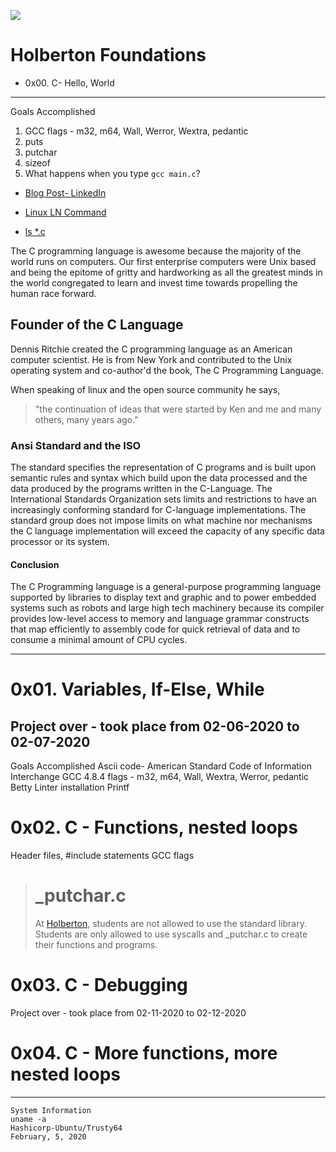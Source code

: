 ![](https://i.imgur.com/mt5G65k.png)
# Holberton Foundations
 * 0x00. C- Hello, World
 ---
Goals Accomplished
1. GCC flags - m32, m64, Wall, Werror, Wextra, pedantic
2. puts
3. putchar
4. sizeof
5. What happens when you type `gcc main.c`?

 * [Blog Post- LinkedIn](https://www.linkedin.com/pulse/what-happens-when-you-type-gcc-mainc-andres-trujillo/)
 
 * [Linux LN Command](https://www.linkedin.com/pulse/linux-ln-command-linked-files-andres-trujillo/)

 * [ls \*\.c](https://medium.com/@t.estworldwide/what-happens-when-you-type-ls-c-25a0b77dc32b)

The C programming language is awesome because the majority of the world runs on computers. Our first enterprise computers were Unix based and being the epitome of gritty and hardworking as all the greatest minds in the world congregated to learn and invest time towards propelling the human race forward.

## Founder of the C Language
Dennis Ritchie created the C programming language as an American computer scientist. He is from New York and contributed to the Unix operating system and co-author'd the book, The C Programming Language. 

When speaking of linux and the open source community he says, 
> "the continuation of ideas that were 
>    started by Ken and me and many others,
>     many years ago."

### Ansi Standard and the ISO
The standard specifies the representation of C programs and is built upon semantic rules and syntax which build upon the data processed and the data produced by the programs written in the C-Language. The International Standards Organization sets limits and restrictions to have an increasingly conforming standard for C-language implementations. The standard group does not impose limits on what machine nor mechanisms the C language implementation will exceed the capacity of any specific data processor or its system. 

#### Conclusion
The C Programming language is a general-purpose programming language supported
by libraries to display text and graphic and to power embedded systems such as 
robots and large high tech machinery because its compiler provides low-level 
access to memory  and language grammar constructs that map efficiently to assembly 
code for quick retrieval of data and to consume a minimal amount of CPU cycles.

----------------------------
# 0x01. Variables, If-Else, While
Project over - took place from 02-06-2020 to 02-07-2020 
 ---
Goals Accomplished
Ascii code- American Standard Code of Information Interchange
GCC 4.8.4 flags - m32, m64, Wall, Wextra, Werror, pedantic
Betty Linter installation
Printf
# 0x02. C - Functions, nested loops
Header files, #include statements
GCC flags
> # _putchar.c
> At [Holberton](https://www.holbertonschool.com), students are not allowed to use the standard library.
> Students are only allowed to use syscalls and \_putchar.c to create their functions and programs.

# 0x03. C - Debugging
Project over - took place from 02-11-2020 to 02-12-2020

# 0x04. C - More functions, more nested loops

---
```
System Information 
uname -a
Hashicorp-Ubuntu/Trusty64
February, 5, 2020
```
